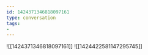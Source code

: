 ```yaml
---
id: 1424371346818097161
type: conversation
tags:
- 
---
```

![[1424371346818097161]]
![[1424422581147295745]]

